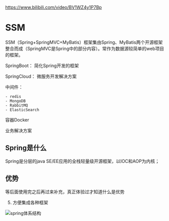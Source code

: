 https://www.bilibili.com/video/BV1WZ4y1P7Bp

# SSM

SSM（Spring+SpringMVC+MyBatis）框架集由Spring、MyBatis两个开源框架整合而成（SpringMVC是Spring中的部分内容）。常作为数据源较简单的web项目的框架。

SpringBoot： 简化Spring开发的框架

SpringCloud： 微服务开发解决方案

中间件：

 	- redis
 	- MongoDB
 	- RabbitMQ
 	- ElasticSearch

容器Docker

业务解决方案

## Spring是什么

Spring是分层的java SE/EE应用的全栈轻量级开源框架，以IOC和AOP为内核；

## 优势

等后面使用完之后再过来补充，真正体验过才知道什么是优势

5. 方便集成各种框架

![spring体系结构](https://cdn.jsdelivr.net/gh/Flionay/pic_bed@master/Upic/202108/vVtlVb.png)






